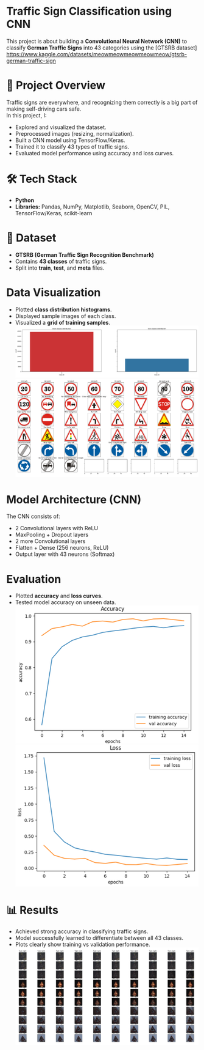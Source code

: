 # Traffic Sign Classification using CNN  

This project is about building a **Convolutional Neural Network (CNN)** to classify **German Traffic Signs** into 43 categories using the [GTSRB dataset] https://www.kaggle.com/datasets/meowmeowmeowmeowmeow/gtsrb-german-traffic-sign  

# 📌 Project Overview  
Traffic signs are everywhere, and recognizing them correctly is a big part of making self-driving cars safe.  
In this project, I:  
- Explored and visualized the dataset.  
- Preprocessed images (resizing, normalization).  
- Built a CNN model using TensorFlow/Keras.  
- Trained it to classify 43 types of traffic signs.  
- Evaluated model performance using accuracy and loss curves.  

# 🛠️ Tech Stack  
- **Python**  
- **Libraries:** Pandas, NumPy, Matplotlib, Seaborn, OpenCV, PIL, TensorFlow/Keras, scikit-learn  

# 📂 Dataset  
- **GTSRB (German Traffic Sign Recognition Benchmark)**  
- Contains **43 classes** of traffic signs.  
- Split into **train**, **test**, and **meta** files.  


# Data Visualization  
- Plotted **class distribution histograms**.  
- Displayed sample images of each class.  
- Visualized a **grid of training samples**.
![train test class distribution](train_test_class_distribution.png)
![data visualization](data_visualization.png)

# Model Architecture (CNN)  
The CNN consists of:  
- 2 Convolutional layers with ReLU  
- MaxPooling + Dropout layers  
- 2 more Convolutional layers  
- Flatten + Dense (256 neurons, ReLU)  
- Output layer with 43 neurons (Softmax)    

# Evaluation  
- Plotted **accuracy** and **loss curves**.  
- Tested model accuracy on unseen data.
![train val accuracy](train_val_accuracy.png)
![train val loss](train_val_loss.png)

# 📊 Results  
- Achieved strong accuracy in classifying traffic signs.  
- Model successfully learned to differentiate between all 43 classes.  
- Plots clearly show training vs validation performance.
 ![train set visualization](train_set_visualization.png)

